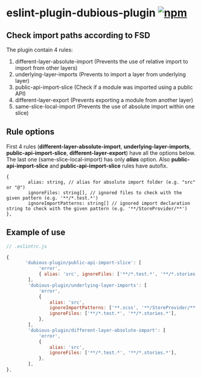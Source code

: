 # eslint-plugin-dubious-plugin [![npm](https://img.shields.io/badge/npm-v1.5.0-blue.svg)](https://www.npmjs.com/package/eslint-plugin-dubious-plugin)

## Check import paths according to FSD

The plugin contain 4 rules:

1. different-layer-absolute-import (Prevents the use of relative import to import from other layers)
2. underlying-layer-imports (Prevents to import a layer from underlying layer)
3. public-api-import-slice (Check if a module was imported using a public API)
4. different-layer-export (Prevents exporting a module from another layer)
5. same-slice-local-import (Prevents the use of absolute import within one slice)

## Rule options

First 4 rules (**different-layer-absolute-import**, **underlying-layer-imports**, **public-api-import-slice**, **different-layer-export**) have all the options below. The last one (same-slice-local-import) has only **_alias_** option. Also **public-api-import-slice** and **public-api-import-slice** rules have autofix.

```
{
        alias: string, // alias for absolute import folder (e.g. "src" or "@")
        ignoreFiles: string[], // ignored files to check with the given pattern (e.g. '**/*.test.*')
        ignoreImportPatterns: string[] // ignored import declaration string to check with the given pattern (e.g. '**/StoreProvider/**')
},
```

## Example of use

```js
// .eslintrc.js

{
       'dubious-plugin/public-api-import-slice': [
            'error',
            { alias: 'src', ignoreFiles: ['**/*.test.*', '**/*.stories.*'] },
        ],
        'dubious-plugin/underlying-layer-imports': [
            'error',
            {
                alias: 'src',
                ignoreImportPatterns: ['**.scss', '**/StoreProvider/**'],
                ignoreFiles: ['**/*.test.*', '**/*.stories.*'],
            },
        ],
        'dubious-plugin/different-layer-absolute-import': [
            'error',
            {
                alias: 'src',
                ignoreFiles: ['**/*.test.*', '**/*.stories.*'],
            },
        ],
},
```
